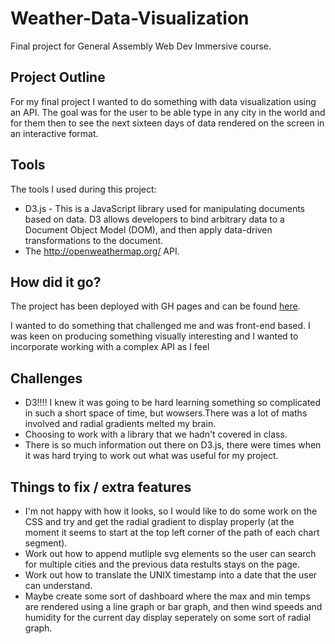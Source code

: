 # Weather-Data-Visualization

Final project for General Assembly Web Dev Immersive course. 


## Project Outline

For my final project I wanted to do something with data visualization using an API. The goal was for the user to be able type in any city in the world and for them then to see the next sixteen days of data rendered on the screen in an interactive format.


## Tools

The tools I used during this project:
- D3.js - This is a JavaScript library used for manipulating documents based on data. D3 allows developers to bind arbitrary data to a Document Object Model (DOM), and then apply data-driven transformations to the document.
- The http://openweathermap.org/ API.


## How did it go?

The project has been deployed with GH pages and can be found [here](http://gemmastiles.github.io/Weather-Data-Visualization/). 

I wanted to do something that challenged me and was front-end based. I was keen on  producing something visually interesting and I wanted to incorporate working with a complex API as I feel 


## Challenges

- D3!!!! I knew it was going to be hard learning something so complicated in such a short space of time, but wowsers.There was a lot of maths involved and radial gradients melted my brain. 
- Choosing to work with a library that we hadn't covered in class.
- There is so much information out there on D3.js, there were times when it was hard trying to work out what was useful for my project. 


## Things to fix / extra features

- I'm not happy with how it looks, so I would like to do some work on the CSS and try and get the radial gradient to display properly (at the moment it seems to start at the top left corner of the path of each chart segment).
- Work out how to append mutliple svg elements so the user can search for multiple cities and the previous data restults stays on the page.
- Work out how to translate the UNIX timestamp into a date that the user can understand.
- Maybe create some sort of dashboard where the max and min temps are rendered using a line graph or bar graph, and then wind speeds and humidity for the current day display seperately on some sort of radial graph. 

